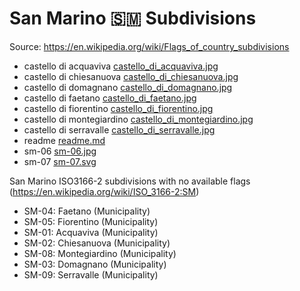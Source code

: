 # San Marino 🇸🇲 Subdivisions

Source: https://en.wikipedia.org/wiki/Flags_of_country_subdivisions

* castello di acquaviva [castello_di_acquaviva.jpg](https://github.com/amckenna41/iso3166-flag-icons/blob/main/iso3166-2-icons/SM/castello_di_acquaviva.jpg)
* castello di chiesanuova [castello_di_chiesanuova.jpg](https://github.com/amckenna41/iso3166-flag-icons/blob/main/iso3166-2-icons/SM/castello_di_chiesanuova.jpg)
* castello di domagnano [castello_di_domagnano.jpg](https://github.com/amckenna41/iso3166-flag-icons/blob/main/iso3166-2-icons/SM/castello_di_domagnano.jpg)
* castello di faetano [castello_di_faetano.jpg](https://github.com/amckenna41/iso3166-flag-icons/blob/main/iso3166-2-icons/SM/castello_di_faetano.jpg)
* castello di fiorentino [castello_di_fiorentino.jpg](https://github.com/amckenna41/iso3166-flag-icons/blob/main/iso3166-2-icons/SM/castello_di_fiorentino.jpg)
* castello di montegiardino [castello_di_montegiardino.jpg](https://github.com/amckenna41/iso3166-flag-icons/blob/main/iso3166-2-icons/SM/castello_di_montegiardino.jpg)
* castello di serravalle [castello_di_serravalle.jpg](https://github.com/amckenna41/iso3166-flag-icons/blob/main/iso3166-2-icons/SM/castello_di_serravalle.jpg)
* readme [readme.md](https://github.com/amckenna41/iso3166-flag-icons/blob/main/iso3166-2-icons/SM/readme.md)
* sm-06 [sm-06.jpg](https://github.com/amckenna41/iso3166-flag-icons/blob/main/iso3166-2-icons/SM/sm-06.jpg)
* sm-07 [sm-07.svg](https://github.com/amckenna41/iso3166-flag-icons/blob/main/iso3166-2-icons/SM/sm-07.svg)

San Marino ISO3166-2 subdivisions with no available flags (https://en.wikipedia.org/wiki/ISO_3166-2:SM)

* SM-04: Faetano (Municipality)
* SM-05: Fiorentino (Municipality)
* SM-01: Acquaviva (Municipality)
* SM-02: Chiesanuova (Municipality)
* SM-08: Montegiardino (Municipality)
* SM-03: Domagnano (Municipality)
* SM-09: Serravalle (Municipality)